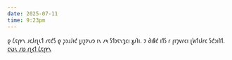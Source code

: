 ```yaml
---
date: 2025-07-11
time: 9:23pm
---
```

𐑞 𐑖𐑱𐑝𐑾𐑯 𐑨𐑤𐑓𐑩𐑚𐑧𐑑 𐑥𐑱𐑒𐑕 𐑞 𐑜𐑮𐑨𐑓𐑦𐑒 𐑛𐑦𐑟𐑲𐑯𐑼 𐑦𐑯 𐑥𐑰 𐑕𐑑𐑮𐑱𐑯𐑡𐑤𐑦 𐑣𐑨𐑐𐑦. 𐑲 𐑔𐑦𐑙𐑒 𐑦𐑑𐑕 𐑩 𐑝𐑦𐑠𐑫𐑩𐑤𐑦 𐑚𐑿𐑑𐑦𐑓𐑩𐑤 𐑕𐑒𐑮𐑦𐑐𐑑. <a href="shavian.info">𐑤𐑻𐑯 𐑥𐑹 𐑩𐑚𐑬𐑑 𐑖𐑱𐑝𐑾𐑯</a>